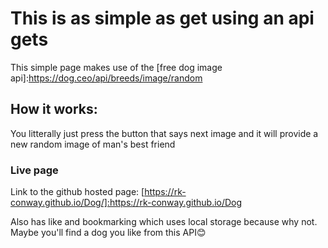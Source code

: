 # This is as simple as get using an api gets
This simple page makes use of the [free dog image api]:https://dog.ceo/api/breeds/image/random


## How it works:
You litterally just press the button that says next image and it will provide a new random image of man's best friend

### Live page
Link to the github hosted page: [https://rk-conway.github.io/Dog/]:https://rk-conway.github.io/Dog

Also has like and bookmarking which uses local storage because why not. Maybe you'll find a dog you like from this API😊

